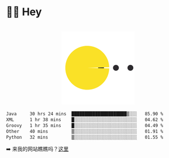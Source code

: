 
# 👋🏻 Hey
<div align="center">
	<br>
	<img src="https://raw.githubusercontent.com/Aniket965/Aniket965/master/pacman.svg?sanitize=true" width="200" height="200">
	<br>
</div>

<!--START_SECTION:waka-->
```text
Java     30 hrs 24 mins  █████████████████████▒░░░   85.90 % 
XML      1 hr 38 mins    █░░░░░░░░░░░░░░░░░░░░░░░░   04.62 % 
Groovy   1 hr 35 mins    █░░░░░░░░░░░░░░░░░░░░░░░░   04.49 % 
Other    40 mins         ▒░░░░░░░░░░░░░░░░░░░░░░░░   01.91 % 
Python   32 mins         ▒░░░░░░░░░░░░░░░░░░░░░░░░   01.55 % 
```
<!--END_SECTION:waka-->

 ➡️  来我的网站瞧瞧吗？[这里](https://www.shaolongfei.com)
